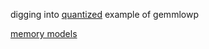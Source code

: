 digging into [quantized](https://android.googlesource.com/platform/external/gemmlowp/+/HEAD/doc/quantization_example.cc) example of gemmlowp

[memory models](https://research.swtch.com/mm)
